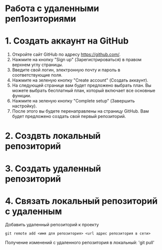 # **Работа с удаленными реп1озиториями**
# 1. Создать аккаунт на GitHub
1. Откройте сайт GitHub по адресу https://github.com/.
2. Нажмите на кнопку "Sign up" (Зарегистрироваться) в правом верхнем углу страницы.
3. Введите свой логин, электронную почту и пароль в соответствующие поля.
4. Нажмите на зеленую кнопку "Create account" (Создать аккаунт).
5. На следующей странице вам будет предложено выбрать план. Вы можете выбрать бесплатный план, который включает все основные функции.
6. Нажмите на зеленую кнопку "Complete setup" (Завершить настройку).
7. После этого вы будете перенаправлены на страницу GitHub. Вам будет предложено создать свой первый репозиторий.
# 2. Cоздвть локальный репозиторий
# 3. Создать удаленный репозиторий
# 4. Связать локальный репозиторий с удаленным
Добавить удаленный репозиторий к проекту
```
git remote add <имя для репозитория> <url адрес репозитория в сети>
```
Получение изменений с удаленного репозитория в локальный: 'git pull'
